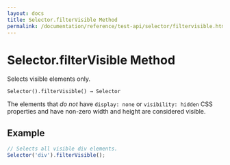 ```yaml
---
layout: docs
title: Selector.filterVisible Method
permalink: /documentation/reference/test-api/selector/filtervisible.html
---
```

# Selector.filterVisible Method

Selects visible elements only.

```text
Selector().filterVisible() → Selector
```

The elements that *do not* have `display: none` or `visibility: hidden` CSS properties and have non-zero width and height are considered visible.

## Example

```js
// Selects all visible div elements.
Selector('div').filterVisible();
```